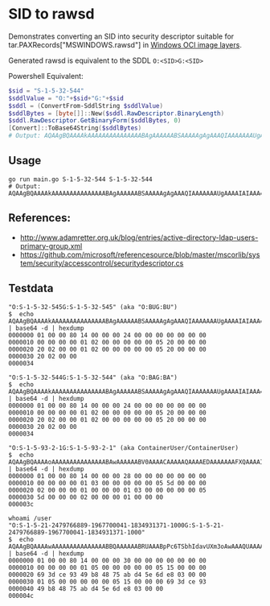 # SID to rawsd

Demonstrates converting an SID into security descriptor suitable for tar.PAXRecords["MSWINDOWS.rawsd"] in [Windows OCI image layers](https://github.com/opencontainers/image-spec/blob/master/layer.md#:~:text=MSWINDOWS.rawsd).

Generated rawsd is equivalent to the SDDL `O:<SID>G:<SID>` 

Powershell Equivalent:
```powershell
$sid = "S-1-5-32-544"
$sddlValue = "O:"+$sid+"G:"+$sid
$sddl = (ConvertFrom-SddlString $sddlValue)
$sddlBytes = [byte[]]::New($sddl.RawDescriptor.BinaryLength)
$sddl.RawDescriptor.GetBinaryForm($sddlBytes, 0)
[Convert]::ToBase64String($sddlBytes)
# Output: AQAAgBQAAAAkAAAAAAAAAAAAAAABAgAAAAAABSAAAAAgAgAAAQIAAAAAAAUgAAAAIAIAAA==
```

## Usage
```
go run main.go S-1-5-32-544 S-1-5-32-544
# Output: AQAAgBQAAAAkAAAAAAAAAAAAAAABAgAAAAAABSAAAAAgAgAAAQIAAAAAAAUgAAAAIAIAAA==
```

## References:

* http://www.adamretter.org.uk/blog/entries/active-directory-ldap-users-primary-group.xml
* https://github.com/microsoft/referencesource/blob/master/mscorlib/system/security/accesscontrol/securitydescriptor.cs




## Testdata
```
"O:S-1-5-32-545G:S-1-5-32-545" (aka "O:BUG:BU") 
$  echo AQAAgBQAAAAkAAAAAAAAAAAAAAABAgAAAAAABSAAAAAgAgAAAQIAAAAAAAUgAAAAIAIAAA== | base64 -d | hexdump
0000000 01 00 00 80 14 00 00 00 24 00 00 00 00 00 00 00
0000010 00 00 00 00 01 02 00 00 00 00 00 05 20 00 00 00
0000020 20 02 00 00 01 02 00 00 00 00 00 05 20 00 00 00
0000030 20 02 00 00
0000034

"O:S-1-5-32-544G:S-1-5-32-544" (aka "O:BAG:BA") 
$  echo AQAAgBQAAAAkAAAAAAAAAAAAAAABAgAAAAAABSAAAAAgAgAAAQIAAAAAAAUgAAAAIAIAAA== | base64 -d | hexdump
0000000 01 00 00 80 14 00 00 00 24 00 00 00 00 00 00 00
0000010 00 00 00 00 01 02 00 00 00 00 00 05 20 00 00 00
0000020 20 02 00 00 01 02 00 00 00 00 00 05 20 00 00 00
0000030 20 02 00 00
0000034

"O:S-1-5-93-2-1G:S-1-5-93-2-1" (aka ContainerUser/ContainerUser)
$  echo AQAAgBQAAAAoAAAAAAAAAAAAAAABAwAAAAAABV0AAAACAAAAAQAAAAEDAAAAAAAFXQAAAAIAAAABAAAA | base64 -d | hexdump
0000000 01 00 00 80 14 00 00 00 28 00 00 00 00 00 00 00
0000010 00 00 00 00 01 03 00 00 00 00 00 05 5d 00 00 00
0000020 02 00 00 00 01 00 00 00 01 03 00 00 00 00 00 05
0000030 5d 00 00 00 02 00 00 00 01 00 00 00
000003c

whoami /user
"O:S-1-5-21-2479766889-1967700041-1834931371-1000G:S-1-5-21-2479766889-1967700041-1834931371-1000"
$  echo AQAAgBQAAAAwAAAAAAAAAAAAAAABBQAAAAAABRUAAABpPc6TSbhIdavUXm3oAwAAAQUAAAAAAAUVAAAAaT3Ok0m4SHWr1F5t6AMAAA== | base64 -d | hexdump
0000000 01 00 00 80 14 00 00 00 30 00 00 00 00 00 00 00
0000010 00 00 00 00 01 05 00 00 00 00 00 05 15 00 00 00
0000020 69 3d ce 93 49 b8 48 75 ab d4 5e 6d e8 03 00 00
0000030 01 05 00 00 00 00 00 05 15 00 00 00 69 3d ce 93
0000040 49 b8 48 75 ab d4 5e 6d e8 03 00 00
000004c
```
